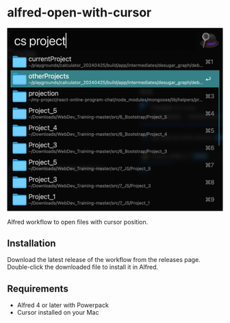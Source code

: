 # alfred-open-with-cursor

![preview](./preview.png)

Alfred workflow to open files with cursor position.

## Installation

Download the latest release of the workflow from the releases page.
Double-click the downloaded file to install it in Alfred.

## Requirements

- Alfred 4 or later with Powerpack
- Cursor installed on your Mac



